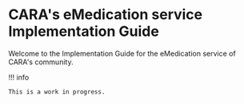 # CARA's eMedication service Implementation Guide

Welcome to the Implementation Guide for the eMedication service of CARA's community.

!!! info

    This is a work in progress.

